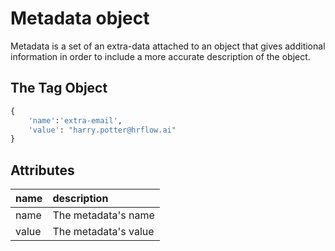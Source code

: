 # Metadata object

Metadata is a set of an extra-data attached to an object that gives additional information in order to include a more accurate description of the object.

## The Tag Object

```python
{
    'name':'extra-email',
    'value': "harry.potter@hrflow.ai"
}
```

## Attributes

| name | description |
| :--- | :--- |
| name | The metadata's name |
| value | The metadata's value |

